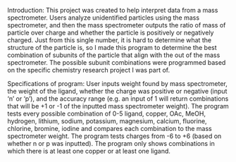 Introduction:
This project was created to help interpret data from a mass spectrometer. Users analyze unidentified particles using the mass spectrometer, and then the mass spectrometer outputs the ratio of mass of particle over charge and whether the particle is positively or negatively charged. Just from this single number, it is hard to determine what the structure of the particle is, so I made this program to determine the best combination of subunits of the particle that align with the out of the mass spectrometer. The possible subunit combinations were programmed based on the specific chemistry research project I was part of.

Specifications of program:
User inputs weight found by mass spectrometer, the weight of the ligand, whether the charge was positive or negative (input ‘n’ or ‘p’), and the accuracy range (e.g. an input of 1 will return combinations that will be +1 or -1 of the inputted mass spectrometer weight).
The program tests every possible combination of 0-5 ligand, copper, OAc, MeOH, hydrogen, lithium, sodium, potassium, magnesium, calcium, fluorine, chlorine, bromine, iodine and compares each combination to the mass spectrometer weight. The program tests charges from -6 to +6 (based on whether n or p was inputted).
The program only shows combinations in which there is at least one copper or at least one ligand.
